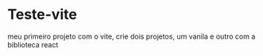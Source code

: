 # Teste-vite

meu primeiro projeto com o vite, crie dois projetos, um vanila e outro com a biblioteca react
